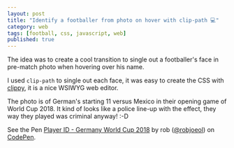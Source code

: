 ```yaml
---
layout: post
title: "Identify a footballer from photo on hover with clip-path 💻"
category: web
tags: [football, css, javascript, web]
published: true
---
```

The idea was to create a cool transition to single out a  footballer's face in pre-match photo when hovering over his name.

I used ```clip-path``` to single out each face, it was easy to create the CSS with [clippy](https://bennettfeely.com/clippy/), it is a nice WSIWYG web editor.

The photo is of German's starting 11 versus Mexico in their opening game of World Cup 2018. It kind of looks like a police line-up with the effect, they way they played was criminal anyway! :-D

<p data-height="600" data-theme-id="dark" data-slug-hash="mKLEpx" data-default-tab="result" data-user="robjoeol" data-embed-version="2" data-pen-title="Player ID - Germany World Cup 2018" class="codepen">See the Pen <a href="https://codepen.io/robjoeol/pen/mKLEpx/">Player ID - Germany World Cup 2018</a> by rob (<a href="https://codepen.io/robjoeol">@robjoeol</a>) on <a href="https://codepen.io">CodePen</a>.</p>
<script async src="https://static.codepen.io/assets/embed/ei.js"></script>
